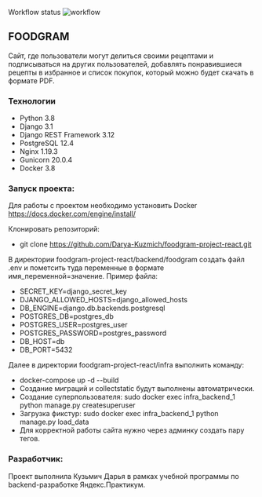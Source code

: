 Workflow status
![workflow](https://github.com/Darya-Kuzmich/foodgram-project-react/actions/workflows/foodgram_workflow.yml/badge.svg)

## FOODGRAM
Сайт, где пользователи могут делиться своими рецептами и подписываться на других пользователей, добавлять понравившиеся рецепты в избранное и список покупок, который можно будет скачать в формате PDF.

### Технологии
- Python 3.8
- Django 3.1
- Django REST Framework 3.12
- PostgreSQL 12.4  
- Nginx 1.19.3
- Gunicorn 20.0.4
- Docker 3.8

### Запуск проекта:
Для работы с проектом необходимо установить Docker https://docs.docker.com/engine/install/

Клонировать репозиторий:
- git clone https://github.com/Darya-Kuzmich/foodgram-project-react.git

В директории foodgram-project-react/backend/foodgram создать файл .env и пометсить туда переменные в формате имя_переменной=значение. Пример файла:
- SECRET_KEY=django_secret_key
- DJANGO_ALLOWED_HOSTS=django_allowed_hosts
- DB_ENGINE=django.db.backends.postgresql
- POSTGRES_DB=postgres_db
- POSTGRES_USER=postgres_user
- POSTGRES_PASSWORD=postgres_password
- DB_HOST=db
- DB_PORT=5432

Далее в директории foodgram-project-react/infra выполнить команду:
- docker-compose up -d --build
- Создание миграций и collectstatic будут выполнены автоматрически.
- Создание суперпользователя: sudo docker exec infra_backend_1 python manage.py createsuperuser
- Загрузка фикстур: sudo docker exec infra_backend_1 python manage.py load_data
- Для корректной работы сайта нужно через админку создать пару тегов.

### Разработчик:
Проект выполнила Кузьмич Дарья в рамках учебной программы по backend-разработке Яндекс.Практикум.
